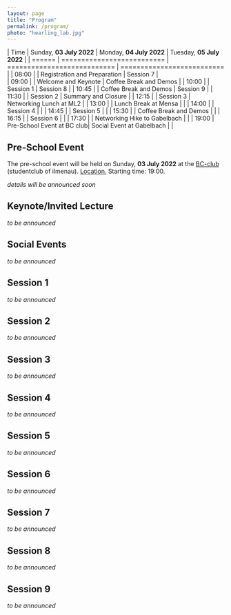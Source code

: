 ```yaml
---
layout: page
title: "Program"
permalink: /program/
photo: "hearling_lab.jpg"
---
```



| Time          | Sunday, **03 July 2022**   | Monday, **04 July 2022**    	| Tuesday, **05 July 2022**  |
| ======        | ========================== | =========================== 	| ========================== |
| 08:00  	   	|                            | Registration and Preparation	| Session 7					 |	
| 09:00 	   	|                            | Welcome and Keynote         	| Coffee Break and Demos     |
| 10:00        	|                            | Session 1                 	| Session 8 				 |
| 10:45			|                            | Coffee Break and Demos	   	| Session 9				     |
| 11:30			|                            | Session 2					| Summary and Closure        |
| 12:15			|                            | Session 3					| Networking Lunch at ML2    |
| 13:00			|                            | Lunch Break at Mensa			|                            |
| 14:00			|                            | Session 4					|                            |
| 14:45			| 				             | Session 5					|                            |
| 15:30			| 				             | Coffee Break and Demos	   	|                            |
| 16:15			| 				             | Session 6					|                            |
| 17:30			| 				             | Networking Hike to Gabelbach |                            |
| 19:00			| Pre-School Event at BC club| Social Event at Gabelbach	|                            |



## Pre-School Event
The pre-school event will be held on Sunday, **03 July 2022** at the [BC-club](https://bc-club.de/) (studentclub of ilmenau).
<a href="https://osm.org/go/0GqhODM8D?m=" target="_blank">Location.</a> Starting time: 19:00.

_details will be announced soon_ 

## Keynote/Invited Lecture

_to be announced_

<!--
* Lecturer: XYZ
* Title: "do be defined"
* Abstract: "todo"
-->


## Social Events
_to be announced_
## Session 1
_to be announced_
## Session 2
_to be announced_
## Session 3
_to be announced_
## Session 4
_to be announced_
## Session 5
_to be announced_
## Session 6
_to be announced_
## Session 7
_to be announced_
## Session 8
_to be announced_
## Session 9
_to be announced_


<!--
**TODO**
-->

<!--
* lab tours (AVLabs, hearing lab, medialab II)
* maybe hiking to a restaurant?

* Lab-Tours & Get-Together: On Sunday, 25 July, there was a Get-Together, including technical tours at the 3IT, CINIQ as well as in the TiME-Lab where participants learned more about the work of the Fraunhofer HHI and its partners.

* Spree Boat Tour: Participants of the Summer School were taken on an evening boat tour on the river Spree in Berlin, where they were treated to a delicious barbecue. The relaxed atmosphere gave them the chance to further exchange ideas after a day of fruitful discussions and to get to know each other even more, while enjoying a beautiful trip through the center of the city.

-->